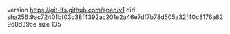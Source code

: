 version https://git-lfs.github.com/spec/v1
oid sha256:9ac72401bf03c38f4392ac201e2a46e7df7b78d505a32f40c8176a829d8d39ce
size 135
